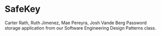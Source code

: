 # SafeKey
Carter Rath, Ruth Jimenez, Mae Pereyra, Josh Vande Berg
Password storage application from our Software Engineering Design Patterns class.
